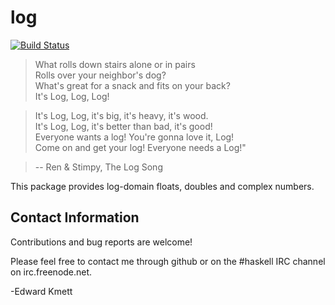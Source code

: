 log
===

[![Build Status](https://secure.travis-ci.org/ekmett/log-domain.png?branch=master)](http://travis-ci.org/ekmett/log-domain)

> What rolls down stairs alone or in pairs  
> Rolls over your neighbor's dog?  
> What's great for a snack and fits on your back?  
> It's Log, Log, Log!  

> It's Log, Log, it's big, it's heavy, it's wood.  
> It's Log, Log, it's better than bad, it's good!  
> Everyone wants a log! You're gonna love it, Log!  
> Come on and get your log! Everyone needs a Log!"

> -- Ren & Stimpy, The Log Song

This package provides log-domain floats, doubles and complex numbers.

Contact Information
-------------------

Contributions and bug reports are welcome!

Please feel free to contact me through github or on the #haskell IRC channel on irc.freenode.net.

-Edward Kmett
